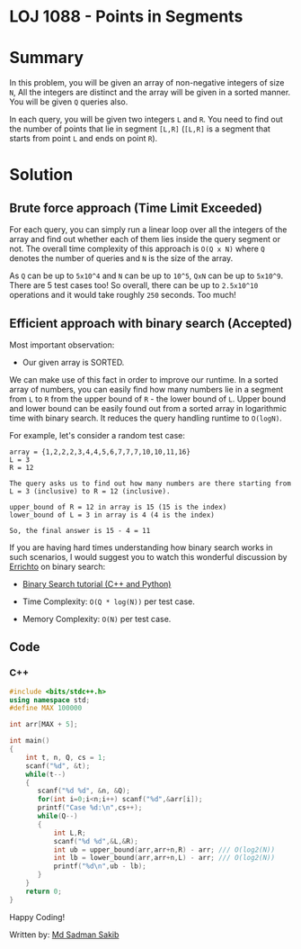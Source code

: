 # LOJ 1088 - Points in Segments

# Summary

In this problem, you will be given an array of non-negative integers of size `N`, All the integers are distinct and the array will be given in a sorted manner. You will be given `Q` queries also.

In each query, you will be given two integers `L` and `R`. You need to find out the number of points that lie in segment `[L,R]` (`[L,R]` is a segment that starts from point `L` and ends on point `R`).

# Solution
## Brute force approach (Time Limit Exceeded)

For each query, you can simply run a linear loop over all the integers of the array and find out whether each of them lies inside the query segment or not. The overall time complexity of this approach is `O(Q x N)` where `Q` denotes the number of queries and `N` is the size of the array.

As `Q` can be up to `5x10^4` and `N` can be up to `10^5`, `QxN` can be up to `5x10^9`. There are 5 test cases too! So overall, there can be up to `2.5x10^10` operations and it would take roughly `250` seconds. Too much!

## Efficient approach with binary search (Accepted)

Most important observation:

- Our given array is SORTED.

We can make use of this fact in order to improve our runtime. In a sorted array of numbers, you can easily find how many numbers lie in a segment from `L` to `R` from the upper bound of `R` - the lower bound of `L`. Upper bound and lower bound can be easily found out from a sorted array in logarithmic time with binary search. It reduces the query handling runtime to `O(logN)`.

For example, let's consider a random test case:

```
array = {1,2,2,2,3,4,4,5,6,7,7,7,10,10,11,16}
L = 3
R = 12

The query asks us to find out how many numbers are there starting from L = 3 (inclusive) to R = 12 (inclusive).

upper_bound of R = 12 in array is 15 (15 is the index)
lower_bound of L = 3 in array is 4 (4 is the index)

So, the final answer is 15 - 4 = 11
```

If you are having hard times understanding how binary search works in such scenarios, I would suggest you to watch this wonderful discussion by [Errichto](https://codeforces.com/profile/Errichto) on binary search:

- [Binary Search tutorial (C++ and Python)](https://www.youtube.com/watch?v=GU7DpgHINWQ)

- Time Complexity: `O(Q * log(N))` per test case.
- Memory Complexity: `O(N)` per test case.

## Code
### C++

```cpp
#include <bits/stdc++.h>
using namespace std;
#define MAX 100000

int arr[MAX + 5];

int main()
{
    int t, n, Q, cs = 1;
    scanf("%d", &t);
    while(t--)
    {
       scanf("%d %d", &n, &Q);
       for(int i=0;i<n;i++) scanf("%d",&arr[i]);
       printf("Case %d:\n",cs++);
       while(Q--)
       {
           int L,R;
           scanf("%d %d",&L,&R);
           int ub = upper_bound(arr,arr+n,R) - arr; /// O(log2(N))
           int lb = lower_bound(arr,arr+n,L) - arr; /// O(log2(N))
           printf("%d\n",ub - lb);
       }
    }
    return 0;
}
```

Happy Coding!

Written by: [Md Sadman Sakib](https://www.linkedin.com/in/sadman007/)